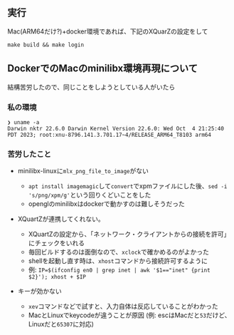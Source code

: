 ## 実行
Mac(ARM64だけ?)+docker環境であれば、下記のXQuarZの設定をして
```
make build && make login
```

## DockerでのMacのminilibx環境再現について
結構苦労したので、同じことをしようとしている人がいたら

### 私の環境
```
❯ uname -a
Darwin nktr 22.6.0 Darwin Kernel Version 22.6.0: Wed Oct  4 21:25:40 PDT 2023; root:xnu-8796.141.3.701.17~4/RELEASE_ARM64_T8103 arm64
```

### 苦労したこと
- minilibx-linuxに`mlx_png_file_to_image`がない
  - `apt install imagemagic`して`convert`でxpmファイルにした後、`sed -i 's/png/xpm/g'`という回りくどいことをした
  - openglのminilibxはdockerで動かすのは難しそうだった

- XQuartZが連携してくれない。
  - XQuartZの設定から、「ネットワーク・クライアントからの接続を許可」にチェックをいれる
  - 毎回ビルドするのは面倒なので、`xclock`で確かめるのがよかった
  - shellを起動し直す時は、`xhost`コマンドから接続許可するように
  - 例: `IP=$(ifconfig en0 | grep inet | awk '$1=="inet" {print $2}'); xhost + $IP`

- キーが効かない
  - `xev`コマンドなどで試すと、入力自体は反応していることがわかった
  - MacとLinuxでkeycodeが違うことが原因 (例: escはMacだと`53`だけど、Linuxだと`65307`に対応)
